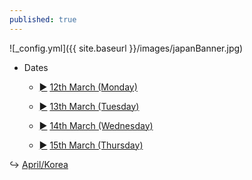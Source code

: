 ```yaml
---
published: true
---
```

![_config.yml]({{ site.baseurl }}/images/japanBanner.jpg)

<div class="treeview">
    <ul>
        <li>
            <div><p>
                <a>Dates</a></p></div>
            <ul>
                <li class="cl">
                    <div>
                        <p>
              <a href="/days/12mar/" class="sc">&#9658;</a>
              <a href="/days/12mar/">12th March (Monday)</a>
            </p>
          </div>
        </li>
         <li class="cl">
          <div>
            <p>
              <a href="/days/13mar/" class="sc">&#9658;</a>
              <a href="/days/13mar/">13th March (Tuesday)</a>
            </p>
          </div>
        </li>
                 <li class="cl">
          <div>
            <p>
              <a href="/days/14mar/" class="sc">&#9658;</a>
              <a href="/days/14mar/">14th March (Wednesday)</a>
            </p>
          </div>
        </li>
                 <li class="cl">
          <div>
            <p>
              <a href="/days/15mar/" class="sc">&#9658;</a>
              <a href="/days/16mar/">15th March (Thursday)</a>
            </p>
          </div>
        </li>
      </ul>
    </li>
  </ul>
</div>

↪ [April/Korea](/days/13mar)
